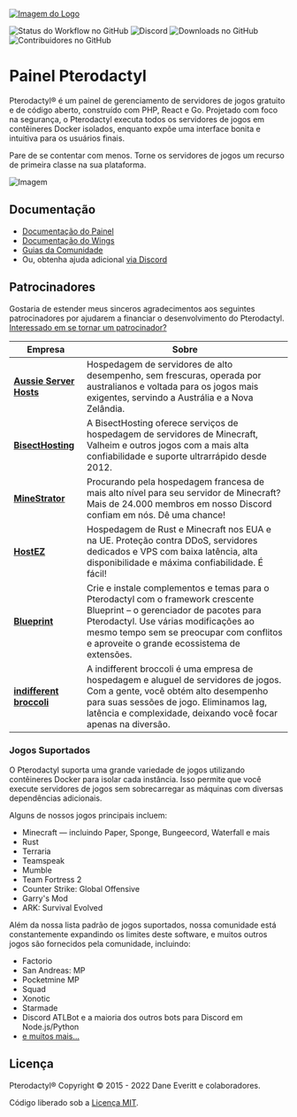 [![Imagem do Logo](https://cdn.pterodactyl.io/logos/new/pterodactyl_logo.png)](https://pterodactyl.io)

![Status do Workflow no GitHub](https://img.shields.io/github/actions/workflow/status/pterodactyl/panel/ci.yaml?label=Tests&style=for-the-badge&branch=1.0-develop)
![Discord](https://img.shields.io/discord/122900397965705216?label=Discord&logo=Discord&logoColor=white&style=for-the-badge)
![Downloads no GitHub](https://img.shields.io/github/downloads/pterodactyl/panel/latest/total?style=for-the-badge)
![Contribuidores no GitHub](https://img.shields.io/github/contributors/pterodactyl/panel?style=for-the-badge)

# Painel Pterodactyl

Pterodactyl® é um painel de gerenciamento de servidores de jogos gratuito e de código aberto, construído com PHP, React e Go. Projetado com foco na segurança, o Pterodactyl executa todos os servidores de jogos em contêineres Docker isolados, enquanto expõe uma interface bonita e intuitiva para os usuários finais.

Pare de se contentar com menos. Torne os servidores de jogos um recurso de primeira classe na sua plataforma.

![Imagem](https://cdn.pterodactyl.io/site-assets/pterodactyl_v1_demo.gif)

## Documentação

* [Documentação do Painel](https://pterodactyl.io/panel/1.0/getting_started.html)
* [Documentação do Wings](https://pterodactyl.io/wings/1.0/installing.html)
* [Guias da Comunidade](https://pterodactyl.io/community/about.html)
* Ou, obtenha ajuda adicional [via Discord](https://discord.gg/pterodactyl)

## Patrocinadores

Gostaria de estender meus sinceros agradecimentos aos seguintes patrocinadores por ajudarem a financiar o desenvolvimento do Pterodactyl.
[Interessado em se tornar um patrocinador?](https://github.com/sponsors/matthewpi)

| Empresa                                                                           | Sobre                                                                                                                                                                                                                                           |
|-----------------------------------------------------------------------------------|-------------------------------------------------------------------------------------------------------------------------------------------------------------------------------------------------------------------------------------------------|
| [**Aussie Server Hosts**](https://aussieserverhosts.com/)                         | Hospedagem de servidores de alto desempenho, sem frescuras, operada por australianos e voltada para os jogos mais exigentes, servindo a Austrália e a Nova Zelândia.                                                                           |
| [**BisectHosting**](https://www.bisecthosting.com/)                               | A BisectHosting oferece serviços de hospedagem de servidores de Minecraft, Valheim e outros jogos com a mais alta confiabilidade e suporte ultrarrápido desde 2012.                                                                            |
| [**MineStrator**](https://minestrator.com/)                                       | Procurando pela hospedagem francesa de mais alto nível para seu servidor de Minecraft? Mais de 24.000 membros em nosso Discord confiam em nós. Dê uma chance!                                                                                   |
| [**HostEZ**](https://hostez.io)                                                   | Hospedagem de Rust e Minecraft nos EUA e na UE. Proteção contra DDoS, servidores dedicados e VPS com baixa latência, alta disponibilidade e máxima confiabilidade. É fácil!                                                                    |
| [**Blueprint**](https://blueprint.zip/?utm_source=pterodactyl&utm_medium=sponsor) | Crie e instale complementos e temas para o Pterodactyl com o framework crescente Blueprint – o gerenciador de pacotes para Pterodactyl. Use várias modificações ao mesmo tempo sem se preocupar com conflitos e aproveite o grande ecossistema de extensões. |
| [**indifferent broccoli**](https://indifferentbroccoli.com/)                      | A indifferent broccoli é uma empresa de hospedagem e aluguel de servidores de jogos. Com a gente, você obtém alto desempenho para suas sessões de jogo. Eliminamos lag, latência e complexidade, deixando você focar apenas na diversão.       |

### Jogos Suportados

O Pterodactyl suporta uma grande variedade de jogos utilizando contêineres Docker para isolar cada instância. Isso permite que você execute servidores de jogos sem sobrecarregar as máquinas com diversas dependências adicionais.

Alguns de nossos jogos principais incluem:

* Minecraft — incluindo Paper, Sponge, Bungeecord, Waterfall e mais
* Rust
* Terraria
* Teamspeak
* Mumble
* Team Fortress 2
* Counter Strike: Global Offensive
* Garry's Mod
* ARK: Survival Evolved

Além da nossa lista padrão de jogos suportados, nossa comunidade está constantemente expandindo os limites deste software, e muitos outros jogos são fornecidos pela comunidade, incluindo:

* Factorio
* San Andreas: MP
* Pocketmine MP
* Squad
* Xonotic
* Starmade
* Discord ATLBot e a maioria dos outros bots para Discord em Node.js/Python
* [e muitos mais...](https://github.com/parkervcp/eggs)

## Licença

Pterodactyl® Copyright © 2015 - 2022 Dane Everitt e colaboradores.

Código liberado sob a [Licença MIT](./LICENSE.md).
